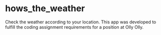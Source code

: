 # hows_the_weather

Check the weather according to your location.
This app was developed to fulfill the coding assignment requirements for a position at Olly Olly.
